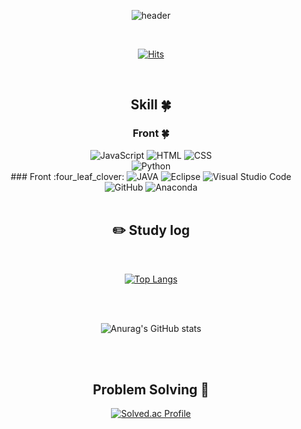 <div align="center"> 

<!-- 헤더 -->
![header](https://capsule-render.vercel.app/api?type=slice&color=auto&height=200&section=header&text=Hello&desc=I'm%20Protofu&fontSize=60&rotate=14&fontAlignY=25&fontAlign=75&descAlignY=43&descAlign=80&&animation=twinkling)

<div align=center>

 <br/>
 
 [![Hits](https://hits.seeyoufarm.com/api/count/incr/badge.svg?url=https%3A%2F%2Fgithub.com%2Fprotofu&count_bg=%233D6BC8&title_bg=%23555555&icon=&icon_color=%23E7E7E7&title=hits&edge_flat=false)](https://hits.seeyoufarm.com)
 
 <br/>

<!--기술스택-->
## Skill :four_leaf_clover:

<!--프론트-->
### Front :four_leaf_clover:
<img src="https://img.shields.io/badge/JavaScript-F7DF1E?style=for-the-badge&logo=JavaScript&logoColor=white" alt="JavaScript">
<img src="https://img.shields.io/badge/HTML-E34F26?style=for-the-badge&logo=HTML5&logoColor=white" alt="HTML">
<img src="https://img.shields.io/badge/CSS-1572B6?style=for-the-badge&logo=CSS3&logoColor=white" alt="CSS">
<br/>
<img src="https://img.shields.io/badge/Python-3776AB?style=for-the-badge&logo=Python&logoColor=white" alt="Python">
  <!--백엔드-->
<br/>
### Front :four_leaf_clover:
<img src="https://img.shields.io/badge/JAVA-007396?style=for-the-badge&logo=Java&logoColor=white" alt="JAVA">

<!--IDE-->
<img src="https://img.shields.io/badge/Eclipse-2C2255?style=for-the-badge&logo=Eclipse%20IDE&logoColor=white" alt="Eclipse">
<img src="https://img.shields.io/badge/VSC-007ACC?style=for-the-badge&logo=VisualStudioCode&logoColor=white" alt="Visual Studio Code">
<img src="https://img.shields.io/badge/github-181717?style=for-the-badge&logo=github&logoColor=white" alt="GitHub">
<img src="https://img.shields.io/badge/Anaconda-44A833?style=for-the-badge&logo=Anaconda&logoColor=white" alt="Anaconda">





 
   <br/>
   <br/>
 
  ## :pencil2: Study log
  <br/>
  
[![Top Langs](https://github-readme-stats.vercel.app/api/top-langs/?username=protofu&layout=compact)](https://github.com/anuraghazra/github-readme-stats)
 
   <br/>
   <br/>
  
![Anurag's GitHub stats](https://github-readme-stats.vercel.app/api?username=protofu&show_icons=true&theme=radical)
 
   <br/>
   <br/>

 ## Problem Solving :muscle: 
 </a>
 
[![Solved.ac Profile](http://mazassumnida.wtf/api/generate_badge?boj=sungjae0512)](https://solved.ac/sungjae0512)<br/>


